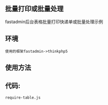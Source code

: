 ## 批量打印或批量处理
   fastadmin后台表格批量打印快递单或批量处理示例
## 环境
    使用的框架fastadmin->thinkphp5

## 使用方法
    


## 代码:

    require-table.js

    